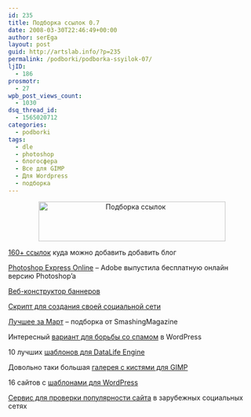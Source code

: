 ```yaml
---
id: 235
title: Подборка ссылок 0.7
date: 2008-03-30T22:46:49+00:00
author: serEga
layout: post
guid: http://artslab.info/?p=235
permalink: /podborki/podborka-ssyilok-07/
ljID:
  - 186
prosmotr:
  - 27
wpb_post_views_count:
  - 1030
dsq_thread_id:
  - 1565020712
categories:
  - podborki
tags:
  - dle
  - photoshop
  - блогосфера
  - Все для GIMP
  - Для Wordpress
  - подборка
---
```

<p style="text-align: center;">
  <img class="aligncenter size-full wp-image-280" title="blogosfera1" src="{{site.img_cdn}}/blogosfera2.gif" alt="Подборка ссылок" width="381" height="81" />
</p>

 <a title="каталоги, рейтинги - куда можно добавить свой блог" href="http://smopro.ru/category/blog/159-ssyilok-kuda-dobavit-blog/" target="_blank">160+ ссылок</a> куда можно добавить добавить блог

<a title="бесплатный фотошоп" href="http://tods-blog.com.ua/design/photoshop-express-online/" target="_blank">Photoshop Express Online</a> &#8211; Adobe выпустила бесплатную онлайн версию Photoshop&#8217;a

<a title="banner fans" href="http://fxcraft.info/2008/03/29/onlajn-konstruktor-bannerov/" target="_blank">Веб-конструктор баннеров</a>

<a title="скачать explay cms" href="http://alex-home.spb.ru/explay.html" target="_blank">Скрипт для создания своей социальной сети</a>

<a title="лучшее из сети за март" href="http://www.smashingmagazine.com/2008/03/27/best-of-march-2008/" target="_blank">Лучшее за Март</a> &#8211; подборка от SmashingMagazine

Интересный <a title="Система АнтиСпам " href="http://maxsite.org/antispam2" target="_blank">вариант для борьбы со спамом</a> в WordPress

10 лучших <a title="скачать лучшие шаблоны для DLE" href="http://www.mircms.ru/2008/03/23/10-luchshih-shablonov-dlya-datalife-engine/" target="_blank">шаблонов для DataLife Engine</a>

Довольно таки большая <a title="Скачать кисти для GIMP" href="http://project-gimpbc.deviantart.com/gallery/" target="_blank">галерея с кистями для GIMP</a>

16 сайтов с <a title="шаблоны для вордпресс" href="http://artslab.info/?page_id=267" target="_blank">шаблонами для WordPress</a>

<a title="популярность сайта в социальных сетях" href="http://www.socialscan.com/" target="_blank">Сервис для проверки популярности сайта</a> в зарубежных социальных сетях